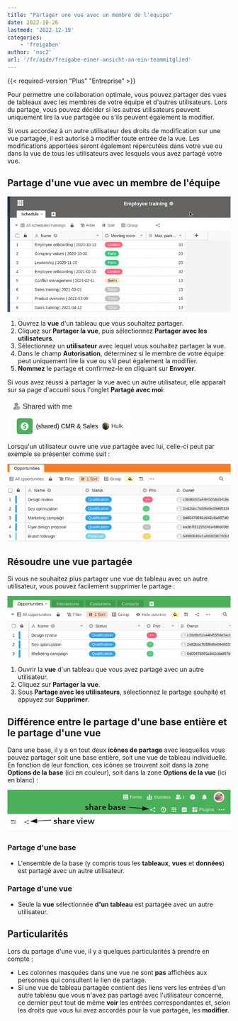 ```yaml
---
title: "Partager une vue avec un membre de l'équipe"
date: 2022-10-26
lastmod: '2022-12-19'
categories:
    - 'freigaben'
author: 'nsc2'
url: '/fr/aide/freigabe-einer-ansicht-an-ein-teammitglied'
---
```


{{< required-version "Plus" "Entreprise" >}}

Pour permettre une collaboration optimale, vous pouvez partager des vues de tableaux avec les membres de votre équipe et d'autres utilisateurs. Lors du partage, vous pouvez décider si les autres utilisateurs peuvent uniquement lire la vue partagée ou s'ils peuvent également la modifier.

Si vous accordez à un autre utilisateur des droits de modification sur une vue partagée, il est autorisé à modifier toute entrée de la vue. Les modifications apportées seront également répercutées dans votre vue ou dans la vue de tous les utilisateurs avec lesquels vous avez partagé votre vue.

## Partage d'une vue avec un membre de l'équipe

![Partage d'une vue avec un membre de l'équipe](images/sharing-a-view-with-a-team-member-1.gif)

1. Ouvrez la **vue** d'un tableau que vous souhaitez partager.
2. Cliquez sur **Partager la vue**, puis sélectionnez **Partager avec les utilisateurs**.
3. Sélectionnez un **utilisateur** avec lequel vous souhaitez partager la vue.
4. Dans le champ **Autorisation**, déterminez si le membre de votre équipe peut uniquement lire la vue ou s'il peut également la modifier.
5. **Nommez** le partage et confirmez-le en cliquant sur **Envoyer**.

Si vous avez réussi à partager la vue avec un autre utilisateur, elle apparaît sur sa page d'accueil sous l'onglet **Partagé avec moi**:

![Vues partagées sur la page d'accueil](images/Screenshot-from-2022-11-10-17-01-26.png)

Lorsqu'un utilisateur ouvre une vue partagée avec lui, celle-ci peut par exemple se présenter comme suit :

![Apparence d'une vue partagée](images/Screenshot-from-2022-11-10-17-15-12.png)

## Résoudre une vue partagée

Si vous ne souhaitez plus partager une vue de tableau avec un autre utilisateur, vous pouvez facilement supprimer le partage :

![Résoudre une vue partagée.](images/resolve-a-split-view.gif)

1. Ouvrir la **vue** d'un tableau que vous avez partagé avec un autre utilisateur.
2. Cliquez sur **Partager la vue**.
3. Sous **Partage avec les utilisateurs**, sélectionnez le partage souhaité et appuyez sur **Supprimer**.

## Différence entre le partage d'une base entière et le partage d'une vue

Dans une base, il y a en tout deux **icônes de partage** avec lesquelles vous pouvez partager soit une base entière, soit une vue de tableau individuelle. En fonction de leur fonction, ces icônes se trouvent soit dans la zone **Options de la base** (ici en couleur), soit dans la zone **Options de la vue** (ici en blanc) :

![Icônes de partage dans une base](images/share-icons-new-1.png)

### Partage d'une base

- L'ensemble de la base (y compris tous les **tableaux**, **vues** et **données**) est partagé avec un autre utilisateur.

### Partage d'une vue

- Seule la **vue** sélectionnée **d'un tableau** est partagée avec un autre utilisateur.

## Particularités

Lors du partage d'une vue, il y a quelques particularités à prendre en compte :

- Les colonnes masquées dans une vue ne sont **pas** affichées aux personnes qui consultent le lien de partage.
- Si une vue de tableau partagée contient des liens vers les entrées d'un autre tableau que vous n'avez pas partagé avec l'utilisateur concerné, ce dernier peut tout de même **voir** les entrées correspondantes et, selon les droits que vous lui avez accordés pour la vue partagée, les **modifier**.
